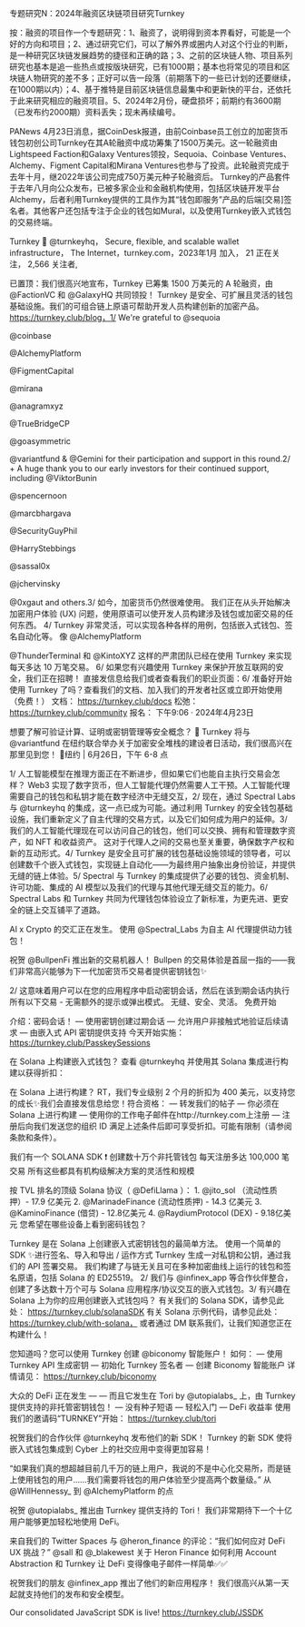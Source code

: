 专题研究N：2024年融资区块链项目研究Turnkey 


按：融资的项目作一个专题研究：1、融资了，说明得到资本界看好，可能是一个好的方向和项目；2、通过研究它们，可以了解外界或圈内人对这个行业的判断，是一种研究区块链发展趋势的捷径和正确的路；3、之前的区块链人物、项目系列研究也基本是追一些热点或按版块研究，已有1000期；基本也将常见的项目和区块链人物研究的差不多；正好可以告一段落（前期落下的一些已计划的还要继续，在1000期以内）；4、基于推特是目前区块链信息最集中和更新快的平台，还依托于此来研究相应的融资项目。5、2024年2月份，硬盘损坏；前期约有3600期（已发布约2000期）资料丢失；现未再续编号。

PANews 4月23日消息，据CoinDesk报道，由前Coinbase员工创立的加密货币钱包初创公司Turnkey在其A轮融资中成功筹集了1500万美元。这一轮融资由Lightspeed Faction和Galaxy Ventures领投，Sequoia、Coinbase Ventures、Alchemy、Figment Capital和Mirana Ventures也参与了投资。此轮融资完成于去年十月，继2022年该公司完成750万美元种子轮融资后。
Turnkey的产品套件于去年八月向公众发布，已被多家企业和金融机构使用，包括区块链开发平台Alchemy，后者利用Turnkey提供的工具作为其“钱包即服务”产品的后端[交易]签名者。其他客户还包括专注于企业的钱包如Mural，以及使用Turnkey嵌入式钱包的交易终端。

Turnkey 🔑
@turnkeyhq，
Secure, flexible, and scalable wallet infrastructure，
The Internet，turnkey.com，2023年1月 加入，
21 正在关注，
2,566 关注者,


已置顶：我们很高兴地宣布，Turnkey 已筹集 1500 万美元的 A 轮融资，由
@FactionVC
和
@GalaxyHQ
共同领投！
Turnkey 是安全、可扩展且灵活的钱包基础设施。我们的可组合链上原语可帮助开发人员构建创新的加密产品。
https://turnkey.club/blog，1/ We're grateful to 
@sequoia
 
@coinbase
 
@AlchemyPlatform
 
@FigmentCapital
 
@mirana
 
@anagramxyz
 
@TrueBridgeCP
 
@goasymmetric
 
@variantfund
 & 
@Gemini
 for their participation and support in this round.2/ + A huge thank you to our early investors for their continued support, including 
@ViktorBunin
 
@spencernoon
 
@marcbhargava
 
@SecurityGuyPhil
 
@HarryStebbings
 
@sassal0x
 
@jchervinsky
 
@0xgaut
 and others.3/ 如今，加密货币仍然很难使用。
我们正在从头开始解决加密用户体验 (UX) 问题，使用原语可以使开发人员构建涉及钱包或加密交易的任何东西。
4/ Turnkey 非常灵活，可以实现各种各样的用例，包括嵌入式钱包、签名自动化等。
像
@AlchemyPlatform
 
@ThunderTerminal
和
@KintoXYZ
这样的严肃团队已经在使用 Turnkey 来实现每天多达 10 万笔交易。
6/ 如果您有兴趣使用 Turnkey 来保护开放互联网的安全，我们正在招聘！
直接发信息给我们或者查看我们的职业页面：6/ 准备好开始使用 Turnkey 了吗？查看我们的文档、加入我们的开发者社区或立即开始使用（免费！）
文档： https://turnkey.club/docs
松弛： https://turnkey.club/community
报名：
下午9:06 · 2024年4月23日

想要了解可验证计算、证明或密钥管理等安全概念？
🔐 Turnkey 将与
@variantfund
在纽约联合举办关于加密安全堆栈的建设者日活动，我们很高兴在那里见到您！
📍纽约 | 6月26日，下午 6-8 点

1/ 人工智能模型在推理方面正在不断进步，但如果它们也能自主执行交易会怎样？
Web3 实现了数字货币，但人工智能代理仍然需要人工干预。人工智能代理需要自己的钱包和私钥才能在数字经济中无缝交互，2/ 现在，通过 Spectral Labs 与
@turnkeyhq
的集成，这一点已成为可能。通过利用 Turnkey 的安全钱包基础设施，我们重新定义了自主代理的交易方式，以及它们如何成为用户的延伸。3/ 我们的人工智能代理现在可以访问自己的钱包，他们可以交换、拥有和管理数字资产，如 NFT 和收益资产。
这对于代理人之间的交易也至关重要，确保数字产权和新的互动形式。4/ Turnkey 是安全且可扩展的钱包基础设施领域的领导者，可以创建数千个嵌入式钱包，实现链上自动化——为最终用户抽象出身份验证，并提供无缝的链上体验。5/ Spectral 与 Turnkey 的集成提供了必要的钱包、资金机制、许可功能、集成的 AI 模型以及我们的代理与其他代理无缝交互的能力。6/ Spectral Labs 和 Turnkey 共同为代理钱包体验设立了新标准，为更先进、更安全的链上交互铺平了道路。

AI x Crypto 的交汇正在发生。
使用
@Spectral_Labs
为自主 AI 代理提供动力钱包！

祝贺
@BullpenFi
推出新的交易机器人！
Bullpen 的交易体验是首屈一指的——我们非常高兴能够为下一代加密货币交易者提供密钥钱包✨

2/ 这意味着用户可以在您的应用程序中启动密钥会话，然后在该到期会话内执行所有以下交易 - 无需额外的提示或弹出模式。
无缝、安全、灵活。
免费开始

介绍：密码会话！
— 使用密钥创建过期会话
— 允许用户非接触式地验证后续请求
— 由嵌入式 API 密钥提供支持
今天开始实施： https://turnkey.club/PasskeySessions

在 Solana 上构建嵌入式钱包？
查看
@turnkeyhq
并使用其 Solana 集成进行构建以获得折扣：

在 Solana 上进行构建？
RT，我们专业级别 2 个月的折扣为 400 美元，以支持您的成长✨我们会直接发信息给您！符合资格：
— 转发我们的帖子
— 你必须在 Solana 上进行构建
— 使用你的工作电子邮件在http://turnkey.com上注册
— 注册后向我们发送您的组织 ID
满足上述条件后即可享受折扣。可能有限制（请参阅条款和条件）。

我们有一个 SOLANA SDK ❗
创建数十万个非托管钱包
每天注册多达 100,000 笔交易
所有这些都具有机构级解决方案的灵活性和规模

按 T​​VL 排名的顶级 Solana 协议（ 
@DefiLlama
 ）：
1. 
@jito_sol
 （流动性质押）- 17.9 亿美元
2. 
@MarinadeFinance
 (流动性质押) - 14.3 亿美元
3. 
@KaminoFinance
 (借贷) - 12.8亿美元
4. 
@RaydiumProtocol
 (DEX) - 9.18亿美元
您希望在哪些设备上看到密码钱包？

Turnkey 是在 Solana 上创建嵌入式密钥钱包的最简单方法。
使用一个简单的 SDK ✨进行签名、导入和导出
/ 运作方式
Turnkey 生成一对私钥和公钥，通过我们的 API 签署交易。
我们构建了与链无关且可在多种加密曲线上运行的钱包和签名原语，包括 Solana 的 ED25519。
2/ 我们与
@infinex_app
等合作伙伴整合，创建了多达数十万个可与 Solana 应用程序/协议交互的嵌入式钱包。3/ 有兴趣在 Solana 上为你的应用创建嵌入式钱包吗？
有关我们的 Solana SDK，请参见此处： https://turnkey.club/solanaSDK
有关 Solana 示例代码，请参见此处： https://turnkey.club/with-solana，
或者通过 DM 联系我们，让我们知道您正在构建什么！

您知道吗？您可以使用 Turnkey 创建
@biconomy
智能账户！
如何：
— 使用 Turnkey API 生成密钥
— 初始化 Turnkey 签名者
— 创建 Biconomy 智能账户
详情请见： https://turnkey.club/biconomy

大众的 DeFi 正在发生 — — 而且它发生在 Tori by 
@utopialabs_
上，由 Turnkey 提供支持的非托管密钥钱包！
— 没有种子短语
— 轻松入门
— DeFi 收益率
使用我们的邀请码“TURNKEY”开始：
https://turnkey.club/tori

祝贺我们的合作伙伴
@turnkeyhq
发布他们的新 SDK！
Turnkey 的新 SDK 使将嵌入式钱包集成到 Cyber​​ 上的社交应用中变得更加容易！ 

“如果我们真的想超越目前几千万的链上用户，我说的不是中心化交易所，而是链上使用钱包的用户……我们需要将钱包的用户体验至少提高两个数量级。”
从
@WillHennessy_
到
@AlchemyPlatform
的点

祝贺
@utopialabs_
推出由 Turnkey 提供支持的 Tori！
我们非常期待下一个十亿用户能够更加轻松地使用 DeFi。

来自我们的 Twitter Spaces 与
@heron_finance
的评论：“我们如何应对 DeFi UX 挑战？”
@sall
和
@_blakewest
关于 Heron Finance 如何利用 Account Abstraction 和 Turnkey 让 DeFi 变得像电子邮件一样简单✅✅

祝贺我们的朋友
@infinex_app
推出了他们的新应用程序！
我们很高兴从第一天起就支持他们的发布和安全模型。

Our consolidated JavaScript SDK is live!
https://turnkey.club/JSSDK
